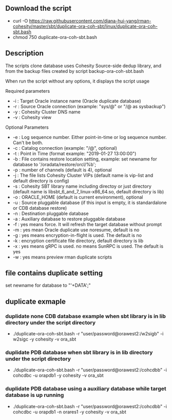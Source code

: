 ## Download the script
- curl -O https://raw.githubusercontent.com/diana-hui-yang/rman-cohesity/master/sbt/duplicate-ora-coh-sbt/linux/duplicate-ora-coh-sbt.bash
- chmod 750 duplicate-ora-coh-sbt.bash

## Description
The scripts clone database uses Cohesity Source-side dedup library, and from the backup files created by script backup-ora-coh-sbt.bash

When run the script without any options, it displays the script usage

Required parameters
- -i : Target Oracle instance name (Oracle duplicate database)
- -r : Source Oracle connection (example: "sys/<password>@<target db connection>" or "<dbuser>/<dbpass>@<target connection string> as sysbackup")
- -y : Cohesity Cluster DNS name
- -v : Cohesity view

Optional Parameters
  
- -e : Log sequence number. Either point-in-time or log sequence number. Can't be both.
- -c : Catalog connection (example: "<dbuser>/<dbpass>@<catalog connection string>", optional)
- -t : Point in Time (format example: "2019-01-27 13:00:00")
- -b : File contains restore location setting, example: set newname for database to '/oradata/restore/orcl/%b';
- -p : number of channels (default is 4), optional
- -j : The file lists Cohesity Cluster VIPs (default name is vip-list and default directory is config)
- -s : Cohesity SBT library name including directoy or just directory (default name is libsbt_6_and_7_linux-x86_64.so, default directory is lib)
- -o : ORACLE_HOME (default is current environment), optional
- -u : Source pluggable database (if this input is empty, it is standardalone or CDB database restore)
- -n : Destination pluggable database
- -a : Auxiliary database to restore pluggable database
- -f : yes means force. It will refresh the target database without prompt
- -m : yes mean Oracle duplicate use noresume, default is no
- -g : yes means encryption-in-flight is used. The default is no
- -k : encryption certificate file directory, default directory is lib
- -x : yes means gRPC is used. no means SunRPC is used. The default is yes
- -w : yes means preview rman duplicate scripts
 

## file contains duplicate setting
set newname for database to "'+DATA';"

## duplicate exmaple

### duplidate none CDB database example when sbt library is in lib directory under the script directory
- ./duplicate-ora-coh-sbt.bash -r "user/password@orawest2:/w2sigb" -i w2sigc -y cohesity -v ora_sbt
### duplidate PDB database when sbt library is in lib directory under the script directory
- ./duplicate-ora-coh-sbt.bash -r "user/password@orawest2:/cohcdbb" -i cohcdbc -u orapdb1  -y cohesity -v ora_sbt 
### duplidate PDB database using a auxiliary database while target database is up running
- ./duplicate-ora-coh-sbt.bash -r "user/password@orawest2:/cohcdbb" -i cohcdbc -u orapdb1 -n orares1 -y cohesity -v ora_sbt 
